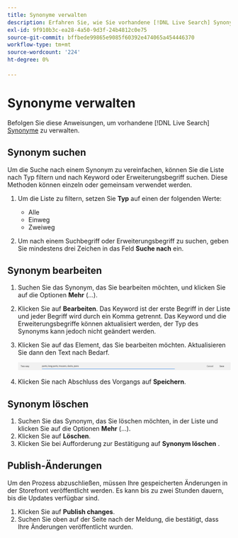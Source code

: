 ```yaml
---
title: Synonyme verwalten
description: Erfahren Sie, wie Sie vorhandene [!DNL Live Search] Synonyme verwalten.
exl-id: 9f910b3c-ea28-4a50-9d3f-24b4812c0e75
source-git-commit: bffbede99865e9085f60392e474065a454446370
workflow-type: tm+mt
source-wordcount: '224'
ht-degree: 0%

---
```


# Synonyme verwalten

Befolgen Sie diese Anweisungen, um vorhandene [!DNL Live Search] [Synonyme](synonyms.md) zu verwalten.

## Synonym suchen

Um die Suche nach einem Synonym zu vereinfachen, können Sie die Liste nach Typ filtern und nach Keyword oder Erweiterungsbegriff suchen.  Diese Methoden können einzeln oder gemeinsam verwendet werden.

1. Um die Liste zu filtern, setzen Sie **Typ** auf einen der folgenden Werte:

   * Alle
   * Einweg
   * Zweiweg

1. Um nach einem Suchbegriff oder Erweiterungsbegriff zu suchen, geben Sie mindestens drei Zeichen in das Feld **Suche nach** ein.

## Synonym bearbeiten

1. Suchen Sie das Synonym, das Sie bearbeiten möchten, und klicken Sie auf die Optionen **Mehr** (...).

1. Klicken Sie auf **Bearbeiten**.
Das Keyword ist der erste Begriff in der Liste und jeder Begriff wird durch ein Komma getrennt. Das Keyword und die Erweiterungsbegriffe können aktualisiert werden, der Typ des Synonyms kann jedoch nicht geändert werden.
1. Klicken Sie auf das Element, das Sie bearbeiten möchten. Aktualisieren Sie dann den Text nach Bedarf.

   ![Zweiweg-Synonym bearbeiten](assets/synonym-two-way-edit.png)

1. Klicken Sie nach Abschluss des Vorgangs auf **Speichern**.

## Synonym löschen

1. Suchen Sie das Synonym, das Sie löschen möchten, in der Liste und klicken Sie auf die Optionen **Mehr** (...).
1. Klicken Sie auf **Löschen**.
1. Klicken Sie bei Aufforderung zur Bestätigung auf **Synonym löschen** .

## Publish-Änderungen

Um den Prozess abzuschließen, müssen Ihre gespeicherten Änderungen in der Storefront veröffentlicht werden. Es kann bis zu zwei Stunden dauern, bis die Updates verfügbar sind.

1. Klicken Sie auf **Publish changes**.
1. Suchen Sie oben auf der Seite nach der Meldung, die bestätigt, dass Ihre Änderungen veröffentlicht wurden.
